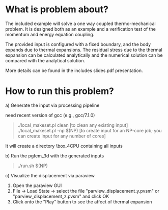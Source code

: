 What is problem about?
=====================

The included example will solve a one way coupled thermo-mechanical problem. It
is designed both as an example and a verification test of the momentum and
energy equation coupling.

The provided input is configured with a fixed boundary, and the body expands due
to thermal expansions. The residual stress due to the thermal expansion can be
calculated analytically and the numerical solution can be compared with the
analytical solution.

More details can be found in the includes slides.pdf presentation.

How to run this problem?
=======================
a) Generate the input via processing pipeline

  need recent version of gcc (e.g., gcc/7.1.0)
  >./local_makeset.pl clean [to clean any existing input]
  >./local_makeset.pl -np $(NP) [to create input for an NP-core job; you can create input for any number of cores] 

  It will create a directory \box_4CPU containing all inputs

b) Run the pgfem_3d with the generated inputs 
  >./run.sh $(NP)

c) Visualize the displacement via paraview

  1. Open the paraview GUI
  2. File -> Load State -> select the file "parview_displacement_y.pvsm" or "parview_displacement_z.pvsm" and click OK
  3. Click onto the "Play" button to see the affect of thermal expansion 

